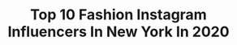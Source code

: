 ---
title: Top 10 Fashion Instagram Influencers In New York In 2020
description: >-
  Find top fashion Instagram influencers in New York in 2020. Most popular hashtags: #fashion #newyorkcity #newyork #love.
platform: Instagram
profiles:
  - username: "tatyana_nagayeva"
    fullname: >-
      Tatyana Nagaeva
    location: "United States"
    followers: 12714
    engagement: 1025
    commentsToLikes: 0.024131
    id: ck15pkeyuybkp0i191g3y2beq
    verified: false
    hashtags: "#nycartdirector, #flower, #twiggy, #flowereditorial"
  - username: "andreynikphoto"
    fullname: >-
      commercial photographer
    location: "United States"
    followers: 40773
    engagement: 485
    commentsToLikes: 0.027937
    id: ck0tw8mj0edz70i19o8gor8xp
    verified: false
    hashtags: "#newyorkarea, #nyccommercialphotographer, #fashionmodeling, #photographernewyork"
  - username: "iamjonathan_t"
    fullname: >-
      BE UNIQUE, BE YOURSELF 🇨🇴
    location: "United States"
    followers: 2461
    engagement: 1691
    commentsToLikes: 0.503022
    id: ck6u4isux3yvt0j712xgn5xpe
    verified: false
    hashtags: "#latino, #think, #food, #colombiano"
  - username: "monsieurpoppi"
    fullname: >-
      𝑀𝑜𝑛𝑠𝑖𝑒𝑢𝑟 𝑃𝑜𝑝𝑝𝑖 🔆
    location: "United States"
    followers: 6454
    engagement: 461
    commentsToLikes: 0.049752
    id: ck0vytixx5p810i19415dqnl9
    verified: false
    hashtags: "#summer, #accessories, #silversterling, #wearedandy"
  - username: "cheryl.tv"
    fullname: >-
      Cheryl Martinez ®
    location: "United States"
    followers: 61214
    engagement: 43
    commentsToLikes: 0.140155
    id: ck5zy79xf9cvu0i14ln0a1180
    verified: false
    hashtags: "#youtube, #kidsclothing, #onairhost, #health"
  - username: "carlindarlin_"
    fullname: >-
      ⚡️carlincanter⚡️
    location: "United States"
    followers: 4162
    engagement: 1300
    commentsToLikes: 0.039290
    id: ck5hcp32dj84e0i116ri45qfy
    verified: false
    hashtags: "#70s, #dj, #sanfrancisco, #sixties"
  - username: "shilohpenfield"
    fullname: >-
      Shiloh Penfield
    location: "United States"
    followers: 3029
    engagement: 3802
    commentsToLikes: 0.028394
    id: ck13bdicsuwn10i19unlde5ka
    verified: false
    hashtags: "#funinthesun, #instagood, #illustrationnow, #cage"
  - username: "yamirodriguez._"
    fullname: >-
      Yamilet 🌸
    location: "United States"
    followers: 5101
    engagement: 512
    commentsToLikes: 0.064542
    id: ck5hn6lpznayf0i11ohq32sf6
    verified: false
    hashtags: "#filashoes, #quarantine, #imancosmetics, #missguided"
  - username: "czarinaofficial"
    fullname: >-
      C Z A R I N A ®
    location: "United States"
    followers: 31742
    engagement: 269
    commentsToLikes: 0.048476
    id: ck0w2o1pnpcbu0i19w2iwyhck
    verified: false
    hashtags: "#robotech, #playstation4, #sephiroth, #drumandbass"
  - username: "beylicious81"
    fullname: >-
      Beyoncé🐝👑
    location: "United States"
    followers: 29606
    engagement: 150
    commentsToLikes: 0.026999
    id: ck8t66gw3ceml0j783byc0zmk
    verified: false
    hashtags: "#daughter, #nickiminaj, #eyes, #whatwouldyoudo"
---